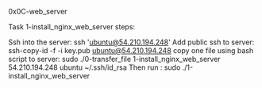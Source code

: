 0x0C-web_server

Task 1-install_nginx_web_server steps:

Ssh into the server: ssh 'ubuntu@54.210.194.248'
Add public ssh to server: ssh-copy-id -f -i key.pub ubuntu@54.210.194.248
copy one file using bash script to server: sudo ./0-transfer_file 1-install_nginx_web_server 54.210.194.248 ubuntu ~/.ssh/id_rsa
Then run : sudo ./1-install_nginx_web_server
